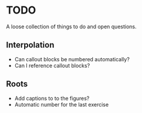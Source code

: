 # TODO

A loose collection of things to do and open questions.

## Interpolation

- Can callout blocks be numbered automatically?
- Can I reference callout blocks?

## Roots

- Add captions to to the figures?
- Automatic number for the last exercise